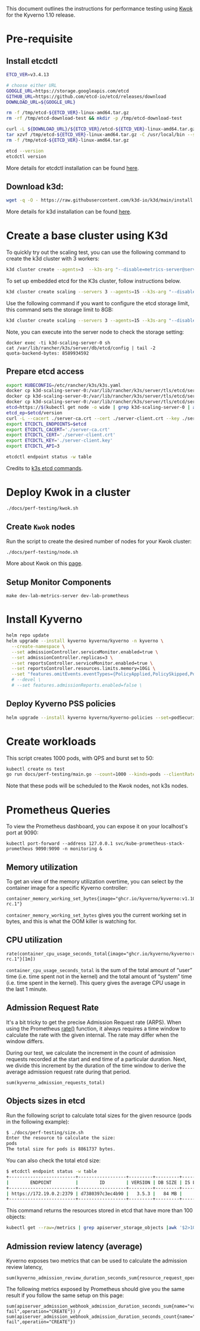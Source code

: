 This document outlines the instructions for performance testing using [Kwok](https://kwok.sigs.k8s.io/) for the Kyverno 1.10 release.

# Pre-requisite

## Install etcdctl

```sh
ETCD_VER=v3.4.13

# choose either URL
GOOGLE_URL=https://storage.googleapis.com/etcd
GITHUB_URL=https://github.com/etcd-io/etcd/releases/download
DOWNLOAD_URL=${GOOGLE_URL}

rm -f /tmp/etcd-${ETCD_VER}-linux-amd64.tar.gz
rm -rf /tmp/etcd-download-test && mkdir -p /tmp/etcd-download-test

curl -L ${DOWNLOAD_URL}/${ETCD_VER}/etcd-${ETCD_VER}-linux-amd64.tar.gz -o /tmp/etcd-${ETCD_VER}-linux-amd64.tar.gz
tar xzvf /tmp/etcd-${ETCD_VER}-linux-amd64.tar.gz -C /usr/local/bin --strip-components=1
rm -f /tmp/etcd-${ETCD_VER}-linux-amd64.tar.gz

etcd --version
etcdctl version
```

More details for etcdctl installation can be found [here](https://github.com/etcd-io/etcd/releases/tag/v3.4.13).

## Download k3d:
```sh
wget -q -O - https://raw.githubusercontent.com/k3d-io/k3d/main/install.sh | bash
```

More details for k3d installation can be found [here](https://k3d.io/v5.4.9/#install-script).

# Create a base cluster using K3d

To quickly try out the scaling test, you can use the following command to create the k3d cluster with 3 workers:
```sh
k3d cluster create --agents=3  --k3s-arg "--disable=metrics-server@server:*" --k3s-node-label "ingress-ready=true@agent:*"
```

To set up embedded etcd for the K3s cluster, follow instructions below.

```sh
k3d cluster create scaling --servers 3 --agents=15 --k3s-arg "--disable=metrics-server@server:*" --k3s-node-label "ingress-ready=true@agent:*" 
```

Use the following command if you want to configure the etcd storage limit, this command sets the storage limit to 8GB:
```sh
k3d cluster create scaling --servers 3 --agents=15 --k3s-arg "--disable=metrics-server@server:*" --k3s-node-label "ingress-ready=true@agent:*" --k3s-arg "--etcd-arg=quota-backend-bytes=8589934592@server:*"
```

Note, you can execute into the server node to check the storage setting:
```
docker exec -ti k3d-scaling-server-0 sh
cat /var/lib/rancher/k3s/server/db/etcd/config | tail -2
quota-backend-bytes: 8589934592
```

## Prepare etcd access

```sh
export KUBECONFIG=/etc/rancher/k3s/k3s.yaml
docker cp k3d-scaling-server-0:/var/lib/rancher/k3s/server/tls/etcd/server-ca.crt ./server-ca.crt
docker cp k3d-scaling-server-0:/var/lib/rancher/k3s/server/tls/etcd/server-client.crt ./server-client.crt
docker cp k3d-scaling-server-0:/var/lib/rancher/k3s/server/tls/etcd/server-client.key ./server-client.key
etcd=https://$(kubectl get node -o wide | grep k3d-scaling-server-0 | awk '{print $6}'):2379
etcd_ep=$etcd/version
curl -L --cacert ./server-ca.crt --cert ./server-client.crt --key ./server-client.key $etcd_ep
export ETCDCTL_ENDPOINTS=$etcd
export ETCDCTL_CACERT='./server-ca.crt'
export ETCDCTL_CERT='./server-client.crt'
export ETCDCTL_KEY='./server-client.key'
export ETCDCTL_API=3

etcdctl endpoint status -w table
```

Credits to [k3s etcd commands](https://gist.github.com/superseb/0c06164eef5a097c66e810fe91a9d408).

# Deploy Kwok in a cluster

```sh
./docs/perf-testing/kwok.sh
```

## Create `Kwok` nodes

Run the script to create the desired number of nodes for your Kwok cluster:

```sh
./docs/perf-testing/node.sh
```

More about Kwok on this [page](https://kwok.sigs.k8s.io/docs/user/kwok-in-cluster/).

## Setup Monitor Components

```
make dev-lab-metrics-server dev-lab-prometheus
```

# Install Kyverno

```sh
helm repo update
helm upgrade --install kyverno kyverno/kyverno -n kyverno \
  --create-namespace \
  --set admissionController.serviceMonitor.enabled=true \
  --set admissionController.replicas=3 \
  --set reportsController.serviceMonitor.enabled=true \
  --set reportsController.resources.limits.memory=10Gi \
  --set "features.omitEvents.eventTypes={PolicyApplied,PolicySkipped,PolicyViolation,PolicyError}" \
  # --devel \
  # --set features.admissionReports.enabled=false \
```

## Deploy Kyverno PSS policies
```sh
helm upgrade --install kyverno kyverno/kyverno-policies --set=podSecurityStandard=restricted --set=background=true --set=validationFailureAction=Audit --devel
```

# Create workloads

This script creates 1000 pods, with QPS and burst set to 50:

```sh
kubectl create ns test
go run docs/perf-testing/main.go --count=1000 --kinds=pods --clientRateLimitQPS=50 --clientRateLimitBurst=50 --namespace=test
```

Note that these pods will be scheduled to the Kwok nodes, not k3s nodes.

# Prometheus Queries

To view the Prometheus dashboard, you can expose it on your localhost's port at 9090:
```
kubectl port-forward --address 127.0.0.1 svc/kube-prometheus-stack-prometheus 9090:9090 -n monitoring &
```

## Memory utilization

To get an view of the memory utilization overtime, you can select by the container image for a specific Kyverno controller:

```
container_memory_working_set_bytes{image="ghcr.io/kyverno/kyverno:v1.10.0-rc.1"}
```

`container_memory_working_set_bytes` gives you the current working set in bytes, and this is what the OOM killer is watching for.


## CPU utilization

```
rate(container_cpu_usage_seconds_total{image="ghcr.io/kyverno/kyverno:v1.10.0-rc.1"}[1m])
```

`container_cpu_usage_seconds_total` is the sum of the total amount of “user” time (i.e. time spent not in the kernel) and the total amount of “system” time (i.e. time spent in the kernel). This query gives the average CPU usage in the last 1 minute.

## Admission Request Rate

It's a bit tricky to get the precise Admission Request rate (ARPS). When using the Prometheus [rate()](https://prometheus.io/docs/prometheus/latest/querying/functions/#rate) function, it always requires a time window to calculate the rate with the given internal. The rate may differ when the window differs.


During our test, we calculate the increment in the count of admission requests recorded at the start and end time of a particular duration. Next, we divide this increment by the duration of the time window to derive the average admission request rate during that period.


```
sum(kyverno_admission_requests_total)
```

## Objects sizes in etcd

Run the following script to calculate total sizes for the given resource (pods in the following example):
```sh
$ ./docs/perf-testing/size.sh
Enter the resource to calculate the size:
pods
The total size for pods is 8861737 bytes.
```

You can also check the total etcd size:
```sh
$ etcdctl endpoint status -w table
+-------------------------+------------------+---------+---------+-----------+------------+-----------+------------+--------------------+--------+
|        ENDPOINT         |        ID        | VERSION | DB SIZE | IS LEADER | IS LEARNER | RAFT TERM | RAFT INDEX | RAFT APPLIED INDEX | ERRORS |
+-------------------------+------------------+---------+---------+-----------+------------+-----------+------------+--------------------+--------+
| https://172.19.0.2:2379 | d7380397c3ec4b90 |   3.5.3 |   84 MB |      true |      false |         2 |     154449 |             154449 |        |
+-------------------------+------------------+---------+---------+-----------+------------+-----------+------------+--------------------+--------+
```

This command returns the resources stored in etcd that have more than 100 objects:

```sh
kubectl get --raw=/metrics | grep apiserver_storage_objects |awk '$2>100' |sort -g -k 2
```


## Admission review latency (average)

Kyverno exposes two metrics that can be used to calculate the admission review latency, 
```
sum(kyverno_admission_review_duration_seconds_sum{resource_request_operation=~"create|update"})/sum(kyverno_admission_review_duration_seconds_count{resource_request_operation=~"create|update"})
```

The following metrics exposed by Prometheus should give you the same result if you follow the same setup on this page:
```
sum(apiserver_admission_webhook_admission_duration_seconds_sum{name="validate.kyverno.svc-fail",operation="CREATE"}) / sum(apiserver_admission_webhook_admission_duration_seconds_count{name="validate.kyverno.svc-fail",operation="CREATE"})
```